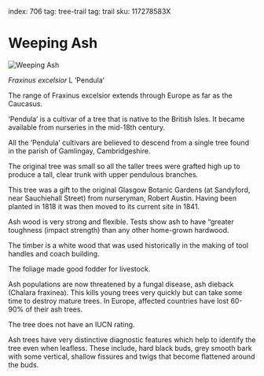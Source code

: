 index: 706
tag: tree-trail
tag: trail
sku: 117278583X

# Weeping Ash

![Weeping Ash](weeping-ash.jpg)

<p class="species-info"><em>Fraxinus excelsior</em>  L ‘Pendula’</p>

The range of Fraxinus excelsior extends through Europe as far as the Caucasus.

‘Pendula’ is a cultivar of a tree that is native to the British Isles.
  It became available from nurseries in the mid-18th century.

All the ‘Pendula’ cultivars are believed to descend from a single tree found in the parish of Gamlingay,
  Cambridgeshire.

The original tree was small so all the taller trees were grafted high up to produce a tall,
  clear trunk with upper pendulous branches.

This tree was a gift to the original Glasgow Botanic Gardens (at Sandyford, near Sauchiehall Street)
  from nurseryman, Robert Austin.  Having been planted in 1818 it was then moved to its current site in 1841.

Ash wood is very strong and flexible.  Tests show ash to have “greater toughness (impact strength)
  than any other home-grown hardwood.

The timber is a white wood that was used historically in the making of tool handles and coach building.

The foliage made good fodder for livestock.

Ash populations are now threatened by a fungal disease, ash dieback (Chalara fraxinea).
  This kills young trees very quickly but can take some time to destroy mature trees.
  In Europe, affected countries have lost 60-90% of their ash trees.

The tree does not have an IUCN rating.

Ash trees have very distinctive diagnostic features which help to identify the tree even when leafless.
These include, hard black buds, grey smooth bark with some vertical, shallow fissures and twigs
that become flattened around the buds.